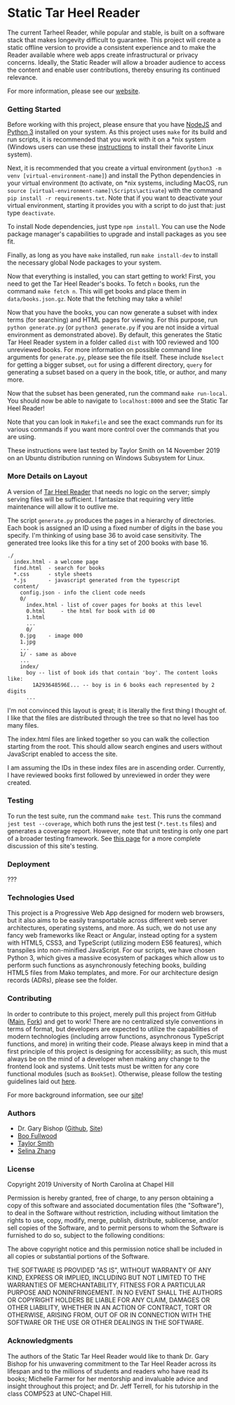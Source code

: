 # Static Tar Heel Reader

The current Tarheel Reader, while popular and stable, is built on a software stack that makes longevity difficult to guarantee. This project will create a static offline version to provide a consistent experience and to make the Reader available where web apps create infrastructural or privacy concerns. Ideally, the Static Reader will allow a broader audience to access the content and enable user contributions, thereby ensuring its continued relevance. 

For more information, please see our [website](https://tarheelreader.web.unc.edu).

### Getting Started

Before working with this project, please ensure that you have [NodeJS](https://nodejs.org/en/) and [Python 3](https://www.python.org/) installed on your system. As this project uses `make` for its build and run scripts, it is recommended that you work with it on a \*nix system (Windows users can use these [instructions](https://docs.microsoft.com/en-us/windows/wsl/install-win10) to install their favorite Linux system).

Next, it is recommended that you create a virtual environment (`python3 -m venv [virtual-environment-name]`) and install the Python dependencies in your virtual environment (to activate, on \*nix systems, including MacOS, run `source [virtual-environment-name]\Scripts\activate`) with the command `pip install -r requirements.txt`. Note that if you want to deactivate your virtual environment, starting it provides you with a script to do just that: just type `deactivate`.

To install Node dependencies, just type `npm install`. You can use the Node package manager's capabilities to upgrade and install packages as you see fit.

Finally, as long as you have `make` installed, run `make install-dev` to install the necessary global Node packages to your system.

Now that everything is installed, you can start getting to work! First, you need to get the Tar Heel Reader's books. To fetch `n` books, run the command `make fetch n`. This will get books and place them in `data/books.json.gz`. Note that the fetching may take a while!

Now that you have the books, you can now generate a subset with index terms (for searching) and HTML pages for viewing. For this purpose, run `python generate.py` (or `python3 generate.py` if you are not inside a virtual environment as demonstrated above). By default, this generates the Static Tar Heel Reader system in a folder called `dist` with 100 reviewed and 100 unreviewed books. For more information on possible command line arguments for `generate.py`, please see the file itself. These include `Nselect` for getting a bigger subset, `out` for using a different directory, `query` for generating a subset based on a query in the book, title, or author, and many more. 

Now that the subset has been generated, run the command `make run-local`. You should now be able to navigate to `localhost:8000` and see the Static Tar Heel Reader! 

Note that you can look in `Makefile` and see the exact commands run for its various commands if you want more control over the commands that you are using.

These instructions were last tested by Taylor Smith on 14 November 2019 on an Ubuntu distribution running on Windows Subsystem for Linux. 

### More Details on Layout 

A version of [Tar Heel Reader](https://tarheelreader.org) that needs no logic on the server; simply serving files will be sufficient. I fantasize that requiring very little maintenance will allow it to outlive me.

The script `generate.py` produces the pages in a hierarchy of directories. Each book is assigned an ID using a fixed number of digits in the base you specify. I'm thinking of using base 36 to avoid case sensitivity. The generated tree looks like this for a tiny set of 200 books with base 16.

```
./
  index.html - a welcome page
  find.html  - search for books
  *.css      - style sheets
  *.js       - javascript generated from the typescript
  content/
    config.json - info the client code needs
    0/
      index.html - list of cover pages for books at this level
      0.html     - the html for book with id 00
      1.html
      ...
      0/
	0.jpg    - image 000
	1.jpg
	...
    1/ - same as above
    ...
    index/
      boy -- list of book ids that contain 'boy'. The content looks like:
        1A293648596E... -- boy is in 6 books each represented by 2 digits
      ...
```

I'm not convinced this layout is great; it is literally the first thing I thought of. I like that the files are distributed through the tree so that no level has too many files.

The index.html files are linked together so you can walk the collection starting from the root. This should allow search engines and users without JavaScript enabled to access the site.

I am assuming the IDs in these index files are in ascending order. Currently, I have reviewed books first followed by unreviewed in order they were created.

### Testing

To run the test suite, run the command `make test`. This runs the command `jest test --coverage`, which both runs the jest test (`*.test.ts` files) and generates a coverage report. However, note that unit testing is only one part of a broader testing framework. See [this page](http://tarheelreader.web.unc.edu/test-coverage-report/) for a more complete discussion of this site's testing.

### Deployment 

???

### Technologies Used

This project is a Progressive Web App designed for modern web browsers, but it also aims to be easily transportable across different web server architectures, operating systems, and more. As such, we do not use any fancy web frameworks like React or Angular, instead opting for a system with HTML5, CSS3, and TypeScript (utilizing modern ES6 features), which transpiles into non-minified JavaScript. For our scripts, we have chosen Python 3, which gives a massive ecosystem of packages which allow us to perform such functions as asynchronously feteching books, building HTML5 files from Mako templates, and more. For our architecture design records (ADRs), please see the folder.

### Contributing

In order to contribute to this project, merely pull this project from GitHub ([Main](https://github.com/gbishop/static-tar-heel-reader), [Fork](https://github.com/funkshun/static-tar-heel-reader)) and get to work! There are no centralized style conventions in terms of format, but developers are expected to utilize the capabilities of modern technologies (including arrow functions, asynchronous TypeScript functions, and more) in writing their code. Please always keep in mind that a first principle of this project is designing for accessibility; as such, this must always be on the mind of a developer when making any change to the frontend look and systems. Unit tests must be written for any core functional modules (such as `BookSet`). Otherwise, please follow the testing guidelines laid out [here](http://tarheelreader.web.unc.edu/test-coverage-report).  

For more background information, see our [site](http://tarheelreader.web.unc.edu)!

### Authors

- Dr. Gary Bishop ([Github](https://github.com/gbishop), [Site](https://www.cs.unc.edu/~gb/))
- [Boo Fullwood](https://github.com/funkshun)
- [Taylor Smith](https://github.com/tas12740)
- [Selina Zhang](https://github.com/selina98)

### License

Copyright 2019 University of North Carolina at Chapel Hill

Permission is hereby granted, free of charge, to any person obtaining a copy of this software and associated documentation files (the "Software"), to deal in the Software without restriction, including without limitation the rights to use, copy, modify, merge, publish, distribute, sublicense, and/or sell copies of the Software, and to permit persons to whom the Software is furnished to do so, subject to the following conditions:

The above copyright notice and this permission notice shall be included in all copies or substantial portions of the Software.

THE SOFTWARE IS PROVIDED "AS IS", WITHOUT WARRANTY OF ANY KIND, EXPRESS OR IMPLIED, INCLUDING BUT NOT LIMITED TO THE WARRANTIES OF MERCHANTABILITY, FITNESS FOR A PARTICULAR PURPOSE AND NONINFRINGEMENT. IN NO EVENT SHALL THE AUTHORS OR COPYRIGHT HOLDERS BE LIABLE FOR ANY CLAIM, DAMAGES OR OTHER LIABILITY, WHETHER IN AN ACTION OF CONTRACT, TORT OR OTHERWISE, ARISING FROM, OUT OF OR IN CONNECTION WITH THE SOFTWARE OR THE USE OR OTHER DEALINGS IN THE SOFTWARE.

### Acknowledgments

The authors of the Static Tar Heel Reader would like to thank Dr. Gary Bishop for his unwavering commitment to the Tar Heel Reader across its lifespan and to the millions of students and readers who have read its books; Michelle Farmer for her mentorship and invaluable advice and insight throughout this project; and Dr. Jeff Terrell, for his tutorship in the class COMP523 at UNC-Chapel Hill. 
